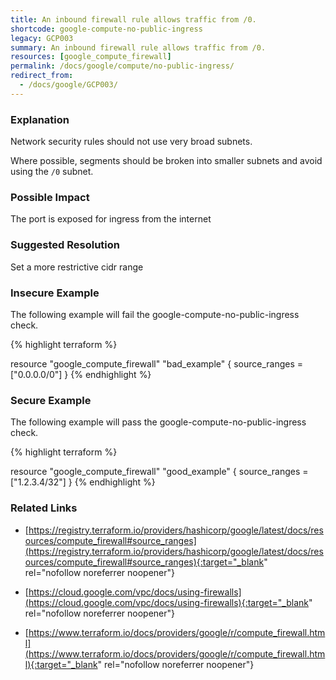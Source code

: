 ```yaml
---
title: An inbound firewall rule allows traffic from /0.
shortcode: google-compute-no-public-ingress
legacy: GCP003
summary: An inbound firewall rule allows traffic from /0. 
resources: [google_compute_firewall] 
permalink: /docs/google/compute/no-public-ingress/
redirect_from: 
  - /docs/google/GCP003/
---
```


### Explanation


Network security rules should not use very broad subnets.

Where possible, segments should be broken into smaller subnets and avoid using the <code>/0</code> subnet.


### Possible Impact
The port is exposed for ingress from the internet

### Suggested Resolution
Set a more restrictive cidr range


### Insecure Example

The following example will fail the google-compute-no-public-ingress check.

{% highlight terraform %}

resource "google_compute_firewall" "bad_example" {
	source_ranges = ["0.0.0.0/0"]
}
{% endhighlight %}



### Secure Example

The following example will pass the google-compute-no-public-ingress check.

{% highlight terraform %}

resource "google_compute_firewall" "good_example" {
	source_ranges = ["1.2.3.4/32"]
}
{% endhighlight %}



### Related Links


- [https://registry.terraform.io/providers/hashicorp/google/latest/docs/resources/compute_firewall#source_ranges](https://registry.terraform.io/providers/hashicorp/google/latest/docs/resources/compute_firewall#source_ranges){:target="_blank" rel="nofollow noreferrer noopener"}

- [https://cloud.google.com/vpc/docs/using-firewalls](https://cloud.google.com/vpc/docs/using-firewalls){:target="_blank" rel="nofollow noreferrer noopener"}

- [https://www.terraform.io/docs/providers/google/r/compute_firewall.html](https://www.terraform.io/docs/providers/google/r/compute_firewall.html){:target="_blank" rel="nofollow noreferrer noopener"}


